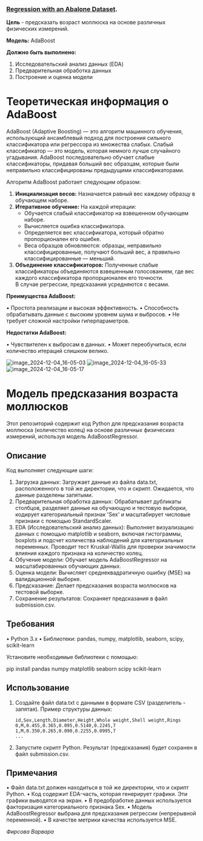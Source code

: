 ### [Regression with an Abalone Dataset](https://www.kaggle.com/competitions/playground-series-s4e4/overview). 

__Цель__ - предсказать возраст моллюска на основе различных физических измерений.

__Модель:__ AdaBoost

__Должно быть выполнено:__
1) Исследовательский анализ данных (EDA)
2) Предварительная обработка данных
3) Построение и оценка модели

   
 # Теоретическая информация о AdaBoost


AdaBoost (Adaptive Boosting) — это алгоритм машинного обучения, использующий ансамблевый подход для построения сильного классификатора или регрессора из множества слабых. 
Слабый классификатор — это модель, которая немного лучше случайного угадывания.  AdaBoost последовательно обучает слабые классификаторы, 
придавая больший вес образцам, которые были неправильно классифицированы предыдущими классификаторами. 

Алгоритм AdaBoost работает следующим образом:

1. **Инициализация весов:** Назначается равный вес каждому образцу в обучающем наборе.
2. **Итеративное обучение:** На каждой итерации:
    * Обучается слабый классификатор на взвешенном обучающем наборе.
    * Вычисляется ошибка классификатора.
    * Определяется вес классификатора, который обратно пропорционален его ошибке.
    * Веса образцов обновляются: образцы, неправильно классифицированные, получают больший вес, а правильно классифицированные — меньший.
3. **Объединение классификаторов:**  Полученные слабые классификаторы объединяются взвешенным голосованием, где вес каждого классификатора пропорционален его точности.  
   В случае регрессии, предсказания усредняются с весами.

**Преимущества AdaBoost:**

• Простота реализации и высокая эффективность.
• Способность обрабатывать данные с высоким уровнем шума и выбросов.
• Не требует сложной настройки гиперпараметров.

**Недостатки AdaBoost:**

• Чувствителен к выбросам в данных.
• Может переобучиться, если количество итераций слишком велико.

![image_2024-12-04_16-05-03](https://github.com/user-attachments/assets/e6d4dbdd-2c4d-426f-b5cf-490d9979d3b4)
![image_2024-12-04_16-05-33](https://github.com/user-attachments/assets/d45c439c-c792-4c63-a06c-42049219056e)
![image_2024-12-04_16-05-17](https://github.com/user-attachments/assets/71bcb420-9947-4d03-80bf-fee0ac0765d1)


# Модель предсказания возраста моллюсков

Этот репозиторий содержит код Python для предсказания возраста моллюска (количество колец) на основе различных физических измерений, используя модель AdaBoostRegressor.

## Описание

Код выполняет следующие шаги:

1. Загрузка данных:  Загружает данные из файла data.txt, расположенного в той же директории, что и скрипт.  Ожидается, что данные разделены запятыми.
2. Предварительная обработка данных:  Обрабатывает дубликаты столбцов, разделяет данные на обучающую и тестовую выборки, кодирует категориальный признак 'Sex' и масштабирует числовые признаки с помощью StandardScaler.
3. EDA (Исследовательский анализ данных):  Выполняет визуализацию данных с помощью matplotlib и seaborn, включая гистограммы, boxplots и подсчет количества наблюдений для категориальных переменных. Проводит тест Kruskal-Wallis для проверки значимости влияния каждого признака на количество колец.
4. Обучение модели:  Обучает модель AdaBoostRegressor на масштабированных обучающих данных.
5. Оценка модели:  Вычисляет среднеквадратичную ошибку (MSE) на валидационной выборке.
6. Предсказание:  Делает предсказания возраста моллюсков на тестовой выборке.
7. Сохранение результатов:  Сохраняет предсказания в файл submission.csv.

## Требования

•   Python 3.x
•   Библиотеки: pandas, numpy, matplotlib, seaborn, scipy, scikit-learn

Установите необходимые библиотеки с помощью:

pip install pandas numpy matplotlib seaborn scipy scikit-learn


## Использование

1.  Создайте файл data.txt с данными в формате CSV (разделитель - запятая).  Пример структуры данных:

    ```
    id,Sex,Length,Diameter,Height,Whole weight,Shell weight,Rings
    0,M,0.455,0.365,0.095,0.5140,0.2245,7
    1,M,0.350,0.265,0.090,0.2255,0.0995,7
    ...
    ```

2.  Запустите скрипт Python.  Результат (предсказания) будет сохранен в файл submission.csv.


##  Примечания

•   Файл data.txt должен находиться в той же директории, что и скрипт Python.
•   Код содержит EDA-часть, которая генерирует графики.  Эти графики выводятся на экран.
•   В предобработке данных используется факторизация категориального признака Sex.
•   Модель AdaBoostRegressor выбрана для предсказания регрессии (непрерывной переменной).
•   В качестве метрики качества используется MSE.

*Фирсова Варвара*
